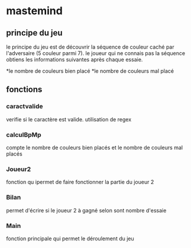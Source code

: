 # mastemind

## principe du jeu

le principe du jeu est de découvrir la séquence de couleur caché par l'adversaire (5 couleur parmi 7).
le joueur qui ne connais pas la séquence obtiens les informations suivantes après chaque essaie.

*le nombre de couleurs bien placé
*le nombre de couleurs mal placé

## fonctions
### caractvalide
verifie si le caractère est valide.
utilisation de regex

### calculBpMp
compte le nombre de couleurs bien placés et le nombre de couleurs mal placés
 
### Joueur2
fonction qu ipermet de faire fonctionner la partie du joueur 2

### Bilan
permet d'écrire si le joueur 2 à gagné selon sont nombre d'essaie

### Main 
fonction principale qui permet le déroulement du jeu

